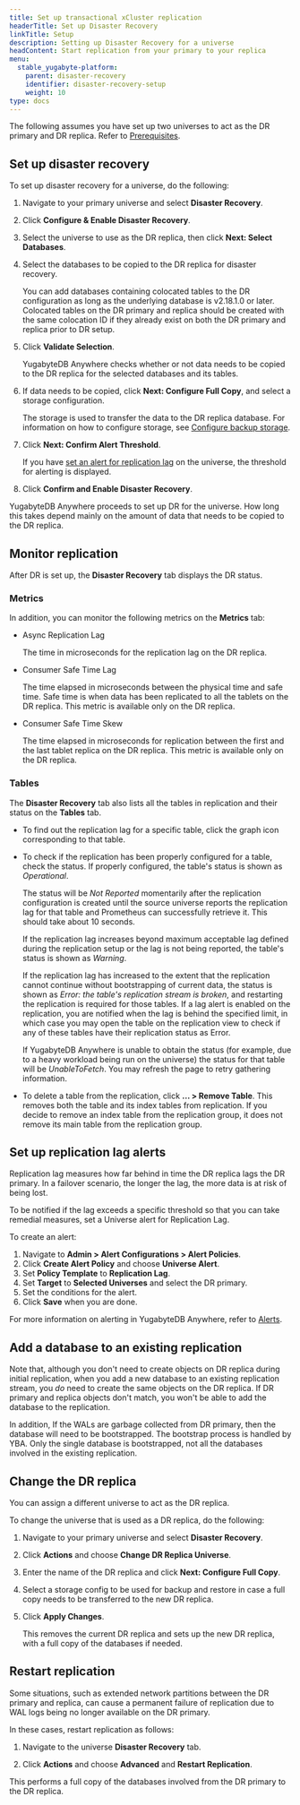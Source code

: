 ```yaml
---
title: Set up transactional xCluster replication
headerTitle: Set up Disaster Recovery
linkTitle: Setup
description: Setting up Disaster Recovery for a universe
headContent: Start replication from your primary to your replica
menu:
  stable_yugabyte-platform:
    parent: disaster-recovery
    identifier: disaster-recovery-setup
    weight: 10
type: docs
---
```


The following assumes you have set up two universes to act as the DR primary and DR replica. Refer to [Prerequisites](../#prerequisites).

## Set up disaster recovery

To set up disaster recovery for a universe, do the following:

1. Navigate to your primary universe and select **Disaster Recovery**.

1. Click **Configure & Enable Disaster Recovery**.

1. Select the universe to use as the DR replica, then click **Next: Select Databases**.

1. Select the databases to be copied to the DR replica for disaster recovery.

    You can add databases containing colocated tables to the DR configuration as long as the underlying database is v2.18.1.0 or later. Colocated tables on the DR primary and replica should be created with the same colocation ID if they already exist on both the DR primary and replica prior to DR setup.

1. Click **Validate Selection**.

    YugabyteDB Anywhere checks whether or not data needs to be copied to the DR replica for the selected databases and its tables.

1. If data needs to be copied, click **Next: Configure Full Copy**, and select a storage configuration.

    The storage is used to transfer the data to the DR replica database. For information on how to configure storage, see [Configure backup storage](../../configure-backup-storage/).

1. Click **Next: Confirm Alert Threshold**.

    If you have [set an alert for replication lag](#set-up-replication-lag-alerts) on the universe, the threshold for alerting is displayed.

1. Click **Confirm and Enable Disaster Recovery**.

YugabyteDB Anywhere proceeds to set up DR for the universe. How long this takes depend mainly on the amount of data that needs to be copied to the DR replica.

## Monitor replication

After DR is set up, the **Disaster Recovery** tab displays the DR status.

### Metrics

In addition, you can monitor the following metrics on the **Metrics** tab:

- Async Replication Lag

    The time in microseconds for the replication lag on the DR replica.

- Consumer Safe Time Lag

    The time elapsed in microseconds between the physical time and safe time. Safe time is when data has been replicated to all the tablets on the DR replica. This metric is available only on the DR replica.

- Consumer Safe Time Skew

    The time elapsed in microseconds for replication between the first and the last tablet replica on the DR replica. This metric is available only on the DR replica.

### Tables

The **Disaster Recovery** tab also lists all the tables in replication and their status on the **Tables** tab.

- To find out the replication lag for a specific table, click the graph icon corresponding to that table.

- To check if the replication has been properly configured for a table, check the status. If properly configured, the table's status is shown as _Operational_.

    The status will be _Not Reported_ momentarily after the replication configuration is created until the source universe reports the replication lag for that table and Prometheus can successfully retrieve it. This should take about 10 seconds.

    If the replication lag increases beyond maximum acceptable lag defined during the replication setup or the lag is not being reported, the table's status is shown as _Warning_.

    If the replication lag has increased to the extent that the replication cannot continue without bootstrapping of current data, the status is shown as _Error: the table's replication stream is broken_, and restarting the replication is required for those tables. If a lag alert is enabled on the replication, you are notified when the lag is behind the specified limit, in which case you may open the table on the replication view to check if any of these tables have their replication status as Error.

    If YugabyteDB Anywhere is unable to obtain the status (for example, due to a heavy workload being run on the universe) the status for that table will be _UnableToFetch_. You may refresh the page to retry gathering information.

- To delete a table from the replication, click **... > Remove Table**. This removes both the table and its index tables from replication. If you decide to remove an index table from the replication group, it does not remove its main table from the replication group.

## Set up replication lag alerts

Replication lag measures how far behind in time the DR replica lags the DR primary. In a failover scenario, the longer the lag, the more data is at risk of being lost.

To be notified if the lag exceeds a specific threshold so that you can take remedial measures, set a Universe alert for Replication Lag.

To create an alert:

1. Navigate to **Admin > Alert Configurations > Alert Policies**.
1. Click **Create Alert Policy** and choose **Universe Alert**.
1. Set **Policy Template** to **Replication Lag**.
1. Set **Target** to **Selected Universes** and select the DR primary.
1. Set the conditions for the alert.
1. Click **Save** when you are done.

For more information on alerting in YugabyteDB Anywhere, refer to [Alerts](../../../alerts-monitoring/alert/).

## Add a database to an existing replication

Note that, although you don't need to create objects on DR replica during initial replication, when you add a new database to an existing replication stream, you _do_ need to create the same objects on the DR replica. If DR primary and replica objects don't match, you won't be able to add the database to the replication.

In addition, If the WALs are garbage collected from DR primary, then the database will need to be bootstrapped. The bootstrap process is handled by YBA. Only the single database is bootstrapped, not all the databases involved in the existing replication.

## Change the DR replica

You can assign a different universe to act as the DR replica.

To change the universe that is used as a DR replica, do the following:

1. Navigate to your primary universe and select **Disaster Recovery**.

1. Click **Actions** and choose **Change DR Replica Universe**.

1. Enter the name of the DR replica and click **Next: Configure Full Copy**.

1. Select a storage config to be used for backup and restore in case a full copy needs to be transferred to the new DR replica.

1. Click **Apply Changes**.

    This removes the current DR replica and sets up the new DR replica, with a full copy of the databases if needed.

## Restart replication

Some situations, such as extended network partitions between the DR primary and replica, can cause a permanent failure of replication due to WAL logs being no longer available on the DR primary.

In these cases, restart replication as follows:

1. Navigate to the universe **Disaster Recovery** tab.

1. Click **Actions** and choose **Advanced** and **Restart Replication**.

This performs a full copy of the databases involved from the DR primary to the DR replica.
